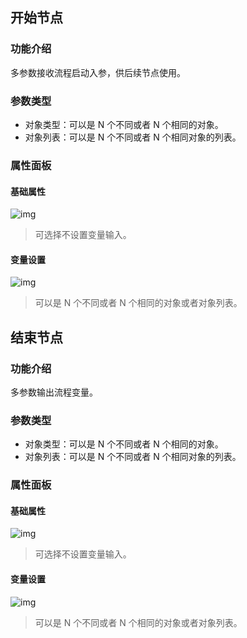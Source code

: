 ## 开始节点

### 功能介绍
多参数接收流程启动入参，供后续节点使用。

### 参数类型
- 对象类型：可以是 N 个不同或者 N 个相同的对象。
- 对象列表：可以是 N 个不同或者 N 个相同对象的列表。

### 属性面板
#### 基础属性
![img](https://main.qcloudimg.com/raw/c7dfeed6c199405bdfe430a89f8beb4d.png)       
>可选择不设置变量输入。

#### 变量设置
![img](https://main.qcloudimg.com/raw/52ae0ca02390fd50c5755f5e9364e670.png) 
>可以是 N 个不同或者 N 个相同的对象或者对象列表。

## 结束节点
### 功能介绍
多参数输出流程变量。

### 参数类型
- 对象类型：可以是 N 个不同或者 N 个相同的对象。
- 对象列表：可以是 N 个不同或者 N 个相同对象的列表。


### 属性面板
#### 基础属性
![img](https://main.qcloudimg.com/raw/dfcceaa8f370729b5a27023fa61e9d87.png)    
>可选择不设置变量输入。

#### 变量设置
![img](https://main.qcloudimg.com/raw/c7963b451d28b5f7c862db2de8e1ef1b.png)
>可以是 N 个不同或者 N 个相同的对象或者对象列表。
